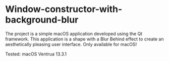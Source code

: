 # Window-constructor-with-background-blur

The project is a simple macOS application developed using the Qt framework.
This application is a shape with a Blur Behind effect to create an aesthetically pleasing user interface. Only available for macOS!

Tested: macOS Ventrua 13.3.1


